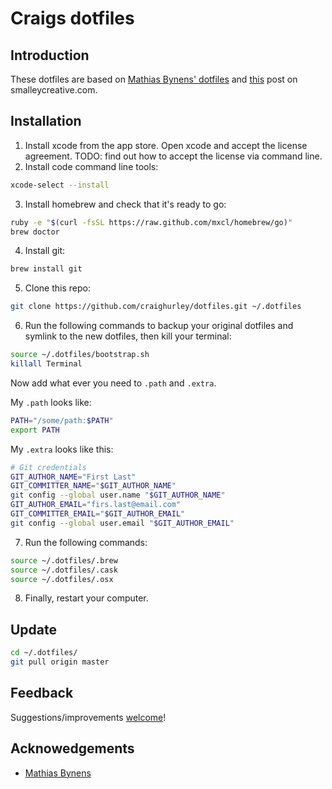 # Craigs dotfiles

## Introduction
These dotfiles are based on [Mathias Bynens' dotfiles](https://github.com/mathiasbynens/dotfiles) and [this](http://blog.smalleycreative.com/tutorials/using-git-and-github-to-manage-your-dotfiles/) post on smalleycreative.com. 


## Installation

1. Install xcode from the app store.  Open xcode and accept the license agreement.  TODO: find out how to accept the license via command line.
2. Install code command line tools:
```bash
xcode-select --install
```

3. Install homebrew and check that it's ready to go:
```bash
ruby -e "$(curl -fsSL https://raw.github.com/mxcl/homebrew/go)"
brew doctor
```

4. Install git:
```bash
brew install git
```

5. Clone this repo:
```bash
git clone https://github.com/craighurley/dotfiles.git ~/.dotfiles 
```

6. Run the following commands to backup your original dotfiles and symlink to the new dotfiles, then kill your terminal:
```bash
source ~/.dotfiles/bootstrap.sh
killall Terminal
```
Now add what ever you need to `.path` and `.extra`.

My `.path` looks like:
```bash
PATH="/some/path:$PATH"
export PATH
```

My `.extra` looks like this:
```bash
# Git credentials
GIT_AUTHOR_NAME="First Last"
GIT_COMMITTER_NAME="$GIT_AUTHOR_NAME"
git config --global user.name "$GIT_AUTHOR_NAME"
GIT_AUTHOR_EMAIL="firs.last@email.com"
GIT_COMMITTER_EMAIL="$GIT_AUTHOR_EMAIL"
git config --global user.email "$GIT_AUTHOR_EMAIL"
```

7. Run the following commands:
```bash
source ~/.dotfiles/.brew
source ~/.dotfiles/.cask
source ~/.dotfiles/.osx
```

8. Finally, restart your computer.


## Update
```bash
cd ~/.dotfiles/
git pull origin master
```


## Feedback

Suggestions/improvements [welcome](https://github.com/craighurley/dotfiles/issues)!


## Acknowedgements
* [Mathias Bynens](https://github.com/mathiasbynens)
